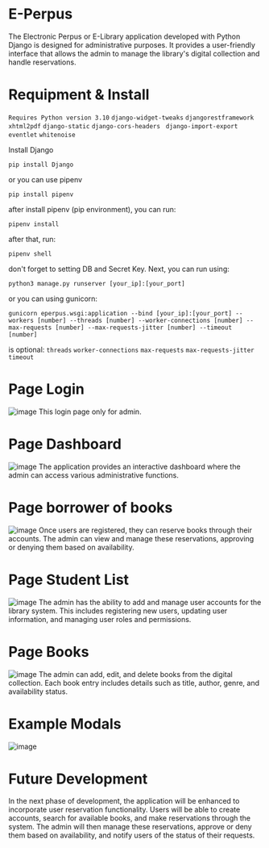 # E-Perpus
The Electronic Perpus or E-Library application developed with Python Django is designed for administrative purposes. It provides a user-friendly interface that allows the admin to manage the library's digital collection and handle reservations.

# Requipment & Install

`
Requires Python version 3.10
`
`
django-widget-tweaks
`
`
djangorestframework
`
`
xhtml2pdf
`
`
django-static
`
`
django-cors-headers 
`
`
django-import-export 
`
`
eventlet
`
`
whitenoise
`

Install Django
```
pip install Django
```
or you can use pipenv
```
pip install pipenv
```
after install pipenv (pip environment), you can run:
```
pipenv install
```
after that, run:
```
pipenv shell
```
don't forget to setting DB and Secret Key.
Next, you can run using:
```
python3 manage.py runserver [your_ip]:[your_port]
```
or you can using gunicorn:
```
gunicorn eperpus.wsgi:application --bind [your_ip]:[your_port] --workers [number] --threads [number] --worker-connections [number] --max-requests [number] --max-requests-jitter [number] --timeout [number]
```
is optional:
`
threads
`
`
 worker-connections
`
`
 max-requests
`
`
 max-requests-jitter
`
`
 timeout 
`

# Page Login
![image](https://github.com/Rahmn-Dev/E-Perpus/assets/66931894/82eb484b-d67b-45d0-9643-e311074989bf)
This login page only for admin.

# Page Dashboard
![image](https://github.com/Rahmn-Dev/E-Perpus/assets/66931894/253f4730-3f41-41b5-80de-2c7a2479453e)
The application provides an interactive dashboard where the admin can access various administrative functions.

# Page borrower of books
![image](https://github.com/Rahmn-Dev/E-Perpus/assets/66931894/6e291422-a9a0-42f8-9878-7cc641e57373)
Once users are registered, they can reserve books through their accounts. The admin can view and manage these reservations, approving or denying them based on availability.

# Page Student List
![image](https://github.com/Rahmn-Dev/E-Perpus/assets/66931894/5f78e8b2-5e51-42df-83c7-ad5c4e31756b)
The admin has the ability to add and manage user accounts for the library system. This includes registering new users, updating user information, and managing user roles and permissions.

# Page Books
![image](https://github.com/Rahmn-Dev/E-Perpus/assets/66931894/4f6fce42-135d-4647-8c9e-5fa47ac177f4)
The admin can add, edit, and delete books from the digital collection. Each book entry includes details such as title, author, genre, and availability status.

# Example Modals
![image](https://github.com/Rahmn-Dev/E-Perpus/assets/66931894/4fed5d48-d873-48a4-a8b5-e28292c0f23e)

# Future Development 
In the next phase of development, the application will be enhanced to incorporate user reservation functionality. Users will be able to create accounts, search for available books, and make reservations through the system. The admin will then manage these reservations, approve or deny them based on availability, and notify users of the status of their requests.


